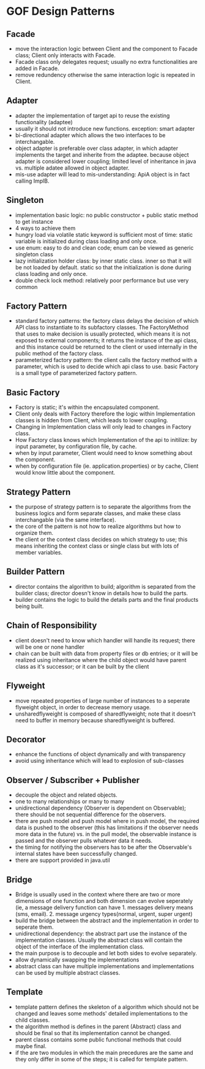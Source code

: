 GOF Design Patterns
===============



Facade
----------------------
* move the interaction logic between Client and the component to Facade class; Client only interacts with Facade.
* Facade class only delegates request; usually no extra functionalities are added in Facade.
* remove redundency otherwise the same interaction logic is repeated in Client.


Adapter
----------------------
* adapter the implementation of target api to reuse the existing functionality (adaptee)
* usually it should not introduce new functions. exception: smart adapter
* bi-directional adapter which allows the two interfaces to be interchangable.
* object adapter is preferable over class adapter, in which adapter implements the target and inherite from the adaptee. because object adapter is considered lower coupling; limited level of inheritance in java vs. multiple adatee allowed in object adapter.
* mis-use adapter will lead to mis-understanding: ApiA object is in fact calling ImplB.


Singleton
----------------------
* implementation basic logic: no public constructor + public static method to get instance
* 4 ways to achieve them
* hungry load via volatile static keyword is sufficient most of time: static variable is initialized during class loading and only once.
* use enum: easy to do and clean code; enum can be viewed as generic singleton class
* lazy initialization holder class: by inner static class. inner so that it will be not loaded by default. static so that the initialization is done during class loading and only once.
* double check lock method: relatively poor performance but use very common


Factory Pattern
----------------------
* standard factory patterns:  the factory class delays the decision of which API class to instantiate to its subfactory classes. The FactoryMethod that uses to make decision is usually protected, which means it is not exposed to external components; it returns the instance of the api class, and this instance could be returned to the client or used internally in the public method of the factory class.
* parameterized factory pattern: the client calls the factory method with a parameter, which is used to decide which api class to use. basic Factory is a small type of parameterized factory pattern.


Basic Factory
---------------------
* Factory is static; it's within the encapsulated component.
* Client only deals with Factory therefore the logic within Implementation classes is hidden from Client, which leads to lower coupling.
* Changing in Implementation class will only lead to changes in Factory class.
* How Factory class knows which Implementation of the api to initilize: by input parameter, by configuration file, by cache.
* when by input parameter, Client would need to know something about the component.
* when by configuration file (ie. application.properties) or by cache, Client would know little about the component.


Strategy Pattern
---------------------
* the purpose of strategy pattern is to separate the algorithms from the business logics and form separate classes, and make these class interchangable (via the same interface).
* the core of the pattern is not how to realize algorithms but how to organize them.
* the client or the context class decides on which strategy to use; this means inheriting the context class or single class but with lots of member variables.


Builder Pattern
---------------------
* director contains the algorithm to build; algorithm is separated from the builder class; director doesn't know in details how to build the parts.
* builder contains the logic to build the details parts and the final products being built. 


Chain of Responsibility
---------------------
* client doesn't need to know which handler will handle its request; there will be one or none handler
* chain can be built with data from property files or db entries; or it will be realized using inheritance where the child object would have parent class as it's successor; or it can be built by the client


Flyweight
---------------------
* move repeated properties of large number of instances to a seperate flyweight object, in order to decrease memory usage.
* unsharedflyweight is composed of sharedflyweight; note that it doesn't need to buffer in memory because sharedflyweight is buffered.


Decorator
---------------------
* enhance the functions of object dynamically and with transparency
* avoid using inheritance which will lead to explosion of sub-classes


Observer / Subscriber + Publisher
---------------------
* decouple the object and related objects.
* one to many relationships or many to many
* unidirectional dependency (Observer is dependent on Observable); there should be not sequential difference for the observers.
* there are push model and push model where in push model, the required data is pushed to the observer (this has limitations if the observer needs more data in the future) vs. in the pull model, the observable instance is passed and the observer pulls whatever data it needs.
* the timing for notifying the observers has to be after the Observable's internal states have been successfully changed.
* there are support provided in java.util


Bridge
---------------------
* Bridge is usually used in the context where there are two or more dimensions of one function and both dimension can evolve seperately (ie, a message delivery function can have 1. messages delivery means (sms, email). 2. message urgency types(normal, urgent, super urgent)
* build the bridge between the abstract and the implementation in order to seperate them.
* unidirectional dependency: the abstract part use the instance of the implementation classes. Usually the abstract class will contain the object of the interface of the implementation class.
* the main purpose is to decouple and let both sides to evolve separately.
* allow dynamically swapping the implementations
* abstract class can have multiple implementations and implementations can be used by multiple abstract classes.


Template
---------------------
* template pattern defines the skeleton of a algorithm which should not be changed and leaves some methods' detailed implementations to the child classes.
* the algorithm method is defines in the parent (Abstract) class and should be final so that its implementation cannot be changed.
* parent classs contains some public functional methods that could maybe final.
* if the are two modules in which the main precedures are the same and they only differ in some of the steps; it is called for template pattern.





